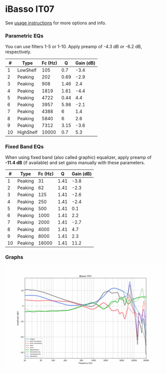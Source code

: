 # iBasso IT07
See [usage instructions](https://github.com/jaakkopasanen/AutoEq#usage) for more options and info.

### Parametric EQs
You can use filters 1-5 or 1-10. Apply preamp of -4.3 dB or -6.2 dB, respectively.

|   # | Type      |   Fc (Hz) |    Q |   Gain (dB) |
|-----|-----------|-----------|------|-------------|
|   1 | LowShelf  |       105 | 0.7  |        -3.4 |
|   2 | Peaking   |       202 | 0.69 |        -2.9 |
|   3 | Peaking   |       908 | 1.46 |         2.4 |
|   4 | Peaking   |      1819 | 1.61 |        -4.4 |
|   5 | Peaking   |      4722 | 0.44 |         4.4 |
|   6 | Peaking   |      3957 | 5.98 |        -2.1 |
|   7 | Peaking   |      4388 | 6    |         1.4 |
|   8 | Peaking   |      5840 | 6    |         2.6 |
|   9 | Peaking   |      7312 | 3.15 |        -3.6 |
|  10 | HighShelf |     10000 | 0.7  |         5.3 |

### Fixed Band EQs
When using fixed band (also called graphic) equalizer, apply preamp of **-11.4 dB** (if available) and set gains manually with these parameters.

|   # | Type    |   Fc (Hz) |    Q |   Gain (dB) |
|-----|---------|-----------|------|-------------|
|   1 | Peaking |        31 | 1.41 |        -3.8 |
|   2 | Peaking |        62 | 1.41 |        -2.3 |
|   3 | Peaking |       125 | 1.41 |        -2.6 |
|   4 | Peaking |       250 | 1.41 |        -2.4 |
|   5 | Peaking |       500 | 1.41 |         0.1 |
|   6 | Peaking |      1000 | 1.41 |         2.2 |
|   7 | Peaking |      2000 | 1.41 |        -2.7 |
|   8 | Peaking |      4000 | 1.41 |         4.7 |
|   9 | Peaking |      8000 | 1.41 |         2.3 |
|  10 | Peaking |     16000 | 1.41 |        11.2 |

### Graphs
![](./iBasso%20IT07.png)
